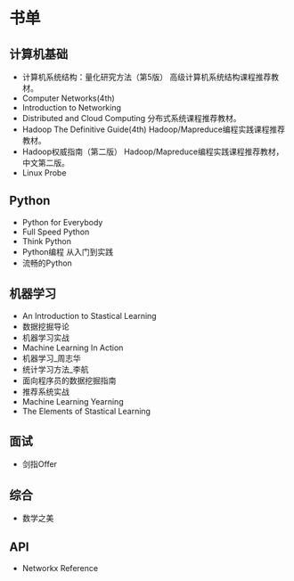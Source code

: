 # 书单
## 计算机基础
- 计算机系统结构：量化研究方法（第5版）
高级计算机系统结构课程推荐教材。
- Computer Networks(4th)
- Introduction to Networking
- Distributed and Cloud Computing
分布式系统课程推荐教材。
- Hadoop The Definitive Guide(4th)
Hadoop/Mapreduce编程实践课程推荐教材。
- Hadoop权威指南（第二版）
Hadoop/Mapreduce编程实践课程推荐教材，中文第二版。
- Linux Probe
## Python
- Python for Everybody
- Full Speed Python
- Think Python
- Python编程 从入门到实践
- 流畅的Python
## 机器学习
- An Introduction to Stastical Learning
- 数据挖掘导论
- 机器学习实战
- Machine Learning In Action
- 机器学习_周志华
- 统计学习方法_李航
- 面向程序员的数据挖掘指南
- 推荐系统实战
- Machine Learning Yearning
- The Elements of Stastical Learning
## 面试
- 剑指Offer
## 综合
- 数学之美
## API
- Networkx Reference
